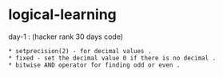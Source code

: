 # logical-learning

day-1 : (hacker rank 30 days code)

    * setprecision(2) - for decimal values .
    * fixed - set the decimal value 0 if there is no decimal .           
    * bitwise AND operator for finding odd or even .
